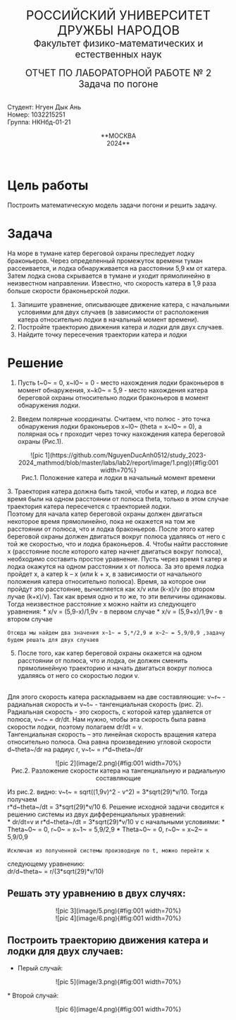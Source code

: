 <p align="center">
<span style="font-size:2em;">РОССИЙСКИЙ УНИВЕРСИТЕТ ДРУЖБЫ НАРОДОВ</span>
<br>
<span style="font-size:1.5em;">Факультет физико-математических и естественных наук</span>
<br><br>
<span style="font-size:1.5em;">ОТЧЕТ ПО ЛАБОРАТОРНОЙ РАБОТЕ № 2</span>
<br>
<span style="font-size:1.5em;">Задача по погоне</span>
</p>
<br>
Студент: Нгуен Дык Ань<br>
Номер: 1032215251<br>
Группа: НКНбд-01-21<br>
<p align="center">
<span style="font-size:1em;">**МОСКВА<br>2024**</span>
</p>
<br>

# Цель работы
Построить математическую модель задачи погони и решить задачу.

# Задача
На море в тумане катер береговой охраны преследует лодку браконьеров. Через определенный промежуток времени туман рассеивается, и лодка обнаруживается на расстоянии 5,9 км от катера. Затем лодка снова скрывается в тумане и уходит прямолинейно в неизвестном направлении. Известно, что скорость катера в 1,9 раза больше скорости браконьерской лодки.

1. Запишите уравнение, описывающее движение катера, с начальными условиями для двух случаев (в зависимости от расположения катера относительно лодки в начальный момент времени).
2. Постройте траекторию движения катера и лодки для двух случаев.
3. Найдите точку пересечения траектории катера и лодки

# Решение
1. Пусть t~0~ = 0, x~l0~ = 0 - место нахождения лодки браконьеров в момент обнаружения,
 x~k0~ = 5,9 - место нахождения катера береговой охраны относительно лодки браконьеров в 
момент обнаружения лодки.

2. Введем полярные координаты. Считаем, что полюс - это точка обнаружения лодки 
браконьеров x~l0~ (theta = x~l0~ = 0), а полярная ось r проходит через точку 
нахождения катера береговой охраны (Рис.1).
<p align="center">![pic 1](https://github.com/NguyenDucAnh0512/study_2023-2024_mathmod/blob/master/labs/lab2/report/image/1.png)){#fig:001 width=70%}
<br>
Рис.1. Положение катера и лодки в начальный момент времени
</p>
3. Траектория катера должна быть такой, чтобы и катер, и лодка все время были на одном
 расстоянии от полюса theta, только в этом случае траектория катера пересечется с 
траекторией лодки.
<br>
Поэтому для начала катер береговой охраны должен двигаться некоторое время прямолинейно, пока не окажется на том же расстоянии от полюса, что и лодка браконьеров. После этого катер береговой охраны должен двигаться вокруг полюса удаляясь от него с той же скоростью, что и лодка браконьеров.
4. Чтобы найти расстояние x (расстояние после которого катер начнет двигаться вокруг полюса), необходимо составить простое уравнение. Пусть через время t катер и лодка окажутся на одном расстоянии x от полюса. За это время лодка пройдет x, а катер k – x (или k + x, в зависимости от начального положения катера относительно полюса). Время, за которое они пройдут это расстояние, вычисляется как x/v или (k-x)/v (во втором лучае (k+x)/v). Так как время одно и то же, то эти величины одинаковы. Тогда неизвестное расстояние x можно найти из следующего уравнения:
	* x/v = (5,9-x)/1,9v - в первом случае
	* x/v = (5,9+x)/1,9v - в втором случае
<br>

	Отсюда мы найдем два значения x~1~ = 5,*/2,9 и x~2~ = 5,9/0,9 ,задачу будем решать для двух случаев
5. После того, как катер береговой охраны окажется на одном расстоянии от полюса, что и лодка, он должен сменить прямолинейную траекторию и начать двигаться вокруг полюса удаляясь от него со скоростью лодки v.
<br>
Для этого скорость катера раскладываем на две составляющие: v~r~ - радиальная скорость и
v~t~ - тангенциальная скорость (рис. 2). Радиальная скорость - это скорость, с которой катер удаляется от полюса,
 v~r~ = dr/dt. Нам нужно, чтобы эта скорость была равна скорости лодки, поэтому полагаем
dr/dt = v.
<br>
Тангенциальная скорость – это линейная скорость вращения катера относительно полюса. Она равна произведению угловой скорости
d~theta~/dr на радиус r, v~t~ = r*d~theta~/dr
<p align="center">![pic 2](image/2.png){#fig:001 width=70%}
<br>
Рис.2. Разложение скорости катера на тангенциальную и радиальную составляющие
</p>
Из рис.2. видно: v~t~ = sqrt((1,9v)^2 - v^2) = 3*sqrt(29)*v/10. Тогда получаем<br>
r*d~theta~/dt = 3*sqrt(29)*v/10
6. Решение исходной задачи сводится к решению системы из двух
дифференциальных уравнений: <br>
	* dr/dt=v и r*d~theta~/dt = 3*sqrt(29)*v/10 v с начальными условиями:
		* Theta~0~ = 0, r~0~ = x~1~ = 5,9/2,9
		* Theta~0~ = 0, r~0~ = x~2~ = 5,9/0,9

	Исключая из полученной системы производную по t, можно перейти к
следующему уравнению:<br>
dr/d~theta~ = r/(3*sqrt(29)*v/10)

## Решать эту уравнению в двух случях:
<p align="center">![pic 3](image/5.png){#fig:001 width=70%}
<br>
![pic 4](image/6.png){#fig:001 width=70%}
</p>

## Построить траекторию движения катера и лодки для двух случаев:
* Перый случай:
<p align="center">![pic 5](image/3.png){#fig:001 width=70%}
</p>
* Второй случай:
<p align="center">![pic 6](image/4.png){#fig:001 width=70%}
</p>









